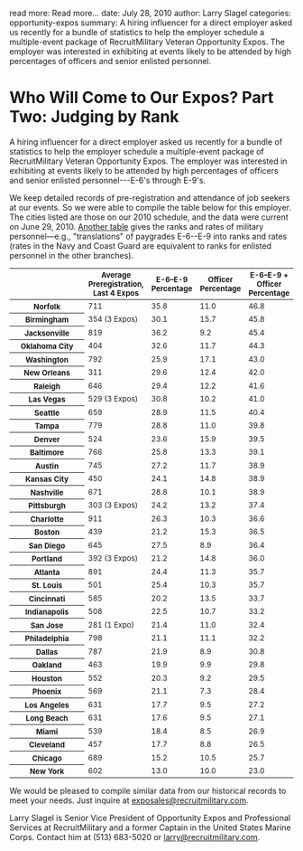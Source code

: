 read more: Read more&hellip;
date: July 28, 2010
author: Larry Slagel
categories: opportunity-expos
summary: A hiring influencer for a direct employer asked us recently for a bundle of statistics to help the employer schedule a multiple-event package of RecruitMilitary Veteran Opportunity Expos. The employer was interested in exhibiting at events likely to be attended by high percentages of officers and senior enlisted personnel.

# Who Will Come to Our Expos? Part Two: Judging by Rank

A hiring influencer for a direct employer asked us recently for a bundle of statistics to help the employer schedule a multiple-event package of RecruitMilitary Veteran Opportunity Expos. The employer was interested in exhibiting at events likely to be attended by high percentages of officers and senior enlisted personnel---E-6's through E-9's.

We keep detailed records of pre-registration and attendance of job seekers at our events. So we were able to compile the table below for this employer. The cities listed are those on our 2010 schedule, and the data were current on June 29, 2010. <a href="/attachments/pay_grade_table.jpg" title="Pay Grade Table" onclick="return popWindow(this, {title: 'PayGradeTable', width: 715, height: 492})">Another table</a> gives the ranks and rates of military personnel—e.g., "translations" of paygrades E-6--E-9 into ranks and rates (rates in the Navy and Coast Guard are equivalent to ranks for enlisted personnel in the other branches).

<style type="text/css">
  table { font-size: 13px }
  table .city { width: 120px }
</style>

<table>
  <thead>
    <tr>
      <th class="city">&nbsp;</th>
      <th>Average Preregistration, Last 4 Expos</th>
      <th>E-6&ndash;E-9 Percentage</th>
      <th>Officer Percentage</th>
      <th>E-6&ndash;E-9 + Officer Percentage</th>
    </tr>
  </thead>
  <tbody>
    <tr>
      <th class="city">Norfolk</th>
      <td>711</td>
      <td>35.8</td>
      <td>11.0</td>
      <td>46.8</td>
    </tr>
    <tr>
      <th class="city">Birmingham</th>
      <td>354 (3 Expos)</td>
      <td>30.1</td>
      <td>15.7</td>
      <td>45.8</td>
    </tr>
    <tr>
      <th class="city">Jacksonville</th>
      <td>819</td>
      <td>36.2</td>
      <td>9.2</td>
      <td>45.4</td>
    </tr>
    <tr>
      <th class="city">Oklahoma City</th>
      <td>404</td>
      <td>32.6</td>
      <td>11.7</td>
      <td>44.3</td>
    </tr>
    <tr>
      <th class="city">Washington</th>
      <td>792</td>
      <td>25.9</td>
      <td>17.1</td>
      <td>43.0</td>
    </tr>
    <tr>
      <th class="city">New Orleans</th>
      <td>311</td>
      <td>29.6</td>
      <td>12.4</td>
      <td>42.0</td>
    </tr>
    <tr>
      <th class="city">Raleigh</th>
      <td>646</td>
      <td>29.4</td>
      <td>12.2</td>
      <td>41.6</td>
    </tr>
    <tr>
      <th class="city">Las Vegas</th>
      <td>529 (3 Expos)</td>
      <td>30.8</td>
      <td>10.2</td>
      <td>41.0</td>
    </tr>
    <tr>
      <th class="city">Seattle</th>
      <td>659</td>
      <td>28.9</td>
      <td>11.5</td>
      <td>40.4</td>
    </tr>
    <tr>
      <th class="city">Tampa</th>
      <td>779</td>
      <td>28.8</td>
      <td>11.0</td>
      <td>39.8</td>
    </tr>
    <tr>
      <th class="city">Denver</th>
      <td>524</td>
      <td>23.6</td>
      <td>15.9</td>
      <td>39.5</td>
    </tr>
    <tr>
      <th class="city">Baltimore</th>
      <td>766</td>
      <td>25.8</td>
      <td>13.3</td>
      <td>39.1</td>
    </tr>
    <tr>
      <th class="city">Austin</th>
      <td>745</td>
      <td>27.2</td>
      <td>11.7</td>
      <td>38.9</td>
    </tr>
    <tr>
      <th class="city">Kansas City</th>
      <td>450</td>
      <td>24.1</td>
      <td>14.8</td>
      <td>38.9</td>
    </tr>
    <tr>
      <th class="city">Nashville</th>
      <td>671</td>
      <td>28.8</td>
      <td>10.1</td>
      <td>38.9</td>
    </tr>
    <tr>
      <th class="city">Pittsburgh</th>
      <td>303 (3 Expos)</td>
      <td>24.2</td>
      <td>13.2</td>
      <td>37.4</td>
    </tr>
    <tr>
      <th class="city">Charlotte</th>
      <td>911</td>
      <td>26.3</td>
      <td>10.3</td>
      <td>36.6</td>
    </tr>
    <tr>
      <th class="city">Boston</th>
      <td>439</td>
      <td>21.2</td>
      <td>15.3</td>
      <td>36.5</td>
    </tr>
    <tr>
      <th class="city">San Diego</th>
      <td>645</td>
      <td>27.5</td>
      <td>8.9</td>
      <td>36.4</td>
    </tr>
    <tr>
      <th class="city">Portland</th>
      <td>392 (3 Expos)</td>
      <td>21.2</td>
      <td>14.8</td>
      <td>36.0</td>
    </tr>
    <tr>
      <th class="city">Atlanta</th>
      <td>891</td>
      <td>24.4</td>
      <td>11.3</td>
      <td>35.7</td>
    </tr>
    <tr>
      <th class="city">St. Louis</th>
      <td>501</td>
      <td>25.4</td>
      <td>10.3</td>
      <td>35.7</td>
    </tr>
    <tr>
      <th class="city">Cincinnati</th>
      <td>585</td>
      <td>20.2</td>
      <td>13.5</td>
      <td>33.7</td>
    </tr>
    <tr>
      <th class="city">Indianapolis</th>
      <td>508</td>
      <td>22.5</td>
      <td>10.7</td>
      <td>33.2</td>
    </tr>
    <tr>
      <th class="city">San Jose</th>
      <td>281 (1 Expo)</td>
      <td>21.4</td>
      <td>11.0</td>
      <td>32.4</td>
    </tr>
    <tr>
      <th class="city">Philadelphia</th>
      <td>798</td>
      <td>21.1</td>
      <td>11.1</td>
      <td>32.2</td>
    </tr>
    <tr>
      <th class="city">Dallas</th>
      <td>787</td>
      <td>21.9</td>
      <td>8.9</td>
      <td>30.8</td>
    </tr>
    <tr>
      <th class="city">Oakland</th>
      <td>463</td>
      <td>19.9</td>
      <td>9.9</td>
      <td>29.8</td>
    </tr>
    <tr>
      <th class="city">Houston</th>
      <td>552</td>
      <td>20.3</td>
      <td>9.2</td>
      <td>29.5</td>
    </tr>
    <tr>
      <th class="city">Phoenix</th>
      <td>569</td>
      <td>21.1</td>
      <td>7.3</td>
      <td>28.4</td>
    </tr>
    <tr>
      <th class="city">Los Angeles</th>
      <td>631</td>
      <td>17.7</td>
      <td>9.5</td>
      <td>27.2</td>
    </tr>
    <tr>
      <th class="city">Long Beach</th>
      <td>631</td>
      <td>17.6</td>
      <td>9.5</td>
      <td>27.1</td>
    </tr>
    <tr>
      <th class="city">Miami</th>
      <td>539</td>
      <td>18.4</td>
      <td>8.5</td>
      <td>26.9</td>
    </tr>
    <tr>
      <th class="city">Cleveland</th>
      <td>457</td>
      <td>17.7</td>
      <td>8.8</td>
      <td>26.5</td>
    </tr>
    <tr>
      <th class="city">Chicago</th>
      <td>689</td>
      <td>15.2</td>
      <td>10.5</td>
      <td>25.7</td>
    </tr>
    <tr>
      <th class="city">New York</th>
      <td>602</td>
      <td>13.0</td>
      <td>10.0</td>
      <td>23.0</td>
    </tr>
  </tbody>
</table>

We would be pleased to compile similar data from our historical records to meet your needs. Just inquire at [exposales@recruitmilitary.com](mailto:exposales@recruitmilitary.com "Email exposales@recruitmilitary.com").

<p class="author">Larry Slagel is Senior Vice President of Opportunity Expos and Professional Services at RecruitMilitary and a former Captain in the United States Marine Corps. Contact him at (513) 683-5020 or <a href="mailto:&#x6C;&#x61;&#x72;&#x72;&#x79;&#x40;&#x72;&#x65;&#x63;&#x72;&#x75;&#x69;&#x74;&#x6D;&#x69;&#x6C;&#x69;&#x74;&#x61;&#x72;&#x79;&#x2E;&#x63;&#x6F;&#x6D;" title="Email Larry Slagel">&#x6C;&#x61;&#x72;&#x72;&#x79;&#x40;&#x72;&#x65;&#x63;&#x72;&#x75;&#x69;&#x74;&#x6D;&#x69;&#x6C;&#x69;&#x74;&#x61;&#x72;&#x79;&#x2E;&#x63;&#x6F;&#x6D;</a>.</p>
